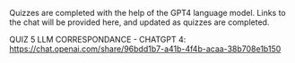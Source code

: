 Quizzes are completed with the help of the GPT4 language model. Links to the chat will be provided here, and updated as quizzes are completed.

QUIZ 5 LLM CORRESPONDANCE - CHATGPT 4: https://chat.openai.com/share/96bdd1b7-a41b-4f4b-acaa-38b708e1b150
